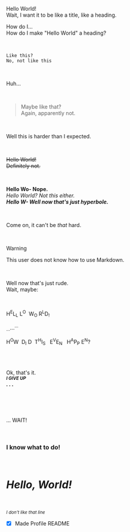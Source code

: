 Hello World!<br>
Wait, I want it to be like a title, like a heading.

How do I...<br>
How do I make "Hello World" a heading?

<br>

```
Like this?
No, not like this
```
<br>

Huh...

<br>

> Maybe like that?<br>
> Again, apparently not.

<br>

Well this is harder than I expected.

<br>

~~Hello World!~~<br>
~~Definitely not.~~

<br>

**Hello Wo- Nope.**<br>
_Hello World? Not this either._<br>
***Hello W- Well now that's just hyperbole.***<br>

<br>

Come on, it can't be _that_ hard.<br>

<br>

> [!WARNING]
> This user does not know how to use Markdown.

<br>

Well now that's just rude.<br>
Wait, maybe:<br>

<br>

H<sup>E</sup>L<sub>L</sub>
L<sup>O</sup>&nbsp;&nbsp;W<sub>O</sub>
R<sup>L</sup>D<sub>!</sub><br>

<sub>...</sub>...<sup>...</sup><br>

H<sup>O</sup>W&nbsp;&nbsp;D<sub>I</sub>
D&nbsp;&nbsp;T<sup>H</sup>I<sub>S</sub>
&nbsp;&nbsp;E<sup>V</sup>E<sub>N</sub>
&nbsp;&nbsp;H<sup>A</sup>P<sub>P</sub>
E<sup>N</sup>?

<br>

<br>

Ok, that's it.<br>
<sub>***I GIVE UP***</sub><br>
***. . .***

<br>
<br>
<br>

... WAIT!

<br>

### **I know what to do!**<br>

<br>

# ***Hello, World!***

<br>

_<sub>I don't like that line</sub>_

- [x] Made Profile README
